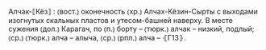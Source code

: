 ---
---

Алчак-⟦Кёз⟧
: ⦅вост.⦆ оконечность ⦅хр.⦆ Алчах-Кёзин-Сырты с выходами изогнутых скальных пластов и утесом-башней наверху. В месте сужения ⦅дол.⦆ Карагач, по ⦅п.⦆ борту – ⦅тюрк.⦆ алчак – низкий, подлый; ⦅ср.⦆ ⦅тюрк.⦆ алча – алыча, ⦅ср.⦆ ⦅рпл.⦆ алча – ⦃Г13⦄.
